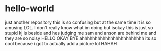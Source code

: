 # hello-world
just another repository 
this is so confusing but at the same time it is so amusing LOL. 
I don't really know what im doing but isokay 
this is just so stupid 
kj is beside and hes judging me 
sam and anson are behind me and they are so noisy 
HELLO OKAY BYE 
ahhhhhhhhhhhhhhhhhhhhhhhh
its so cool because i got to actually add a picture lol HAHAH 
